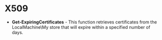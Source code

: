 # X509

* **Get-ExpiringCertificates** - This function retrieves certificates from the LocalMachine\My store that will expire within a specified number of days.
